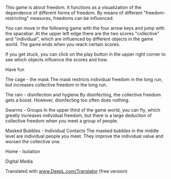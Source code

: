 
This game is about freedom. It functions as a visualization of the dependence of different forms of freedom. By means of different "freedom-restricting" measures, freedoms can be influenced. 

You can move in the following game with the four arrow keys and jump with the spacebar. At the upper left edge there are the two scores "collective" and "individual", which are influenced by different objects in the game world. The game ends when you reach certain scores. 

If you get stuck, you can click on the play button in the upper right corner to see which objects influence the scores and how.  

Have fun


The cage - the mask 
The mask restricts individual freedom in the long run, but increases collective freedom in the long run. 

The rain - disinfection and hygiene
By disinfecting, the collective freedom gets a boost. However, disinfecting too often does nothing.

Swarms - Groups
In the upper third of the game world, you can fly, which greatly increases individual freedom, but there is a large deduction of collective freedom when you meet a group of people.

Masked Bubbles - Individual Contacts 
The masked bubbles in the middle level are individual people you meet. They improve the individual value and worsen the collective one.

Home - Isolation 

Digital Media

Translated with www.DeepL.com/Translator (free version)